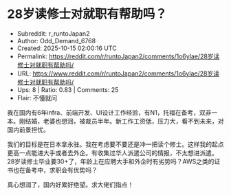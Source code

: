 # 28岁读修士对就职有帮助吗？

- Subreddit: r_runtoJapan2
- Author: Odd_Demand_6768
- Created: 2025-10-15 02:00:16 UTC
- Permalink: https://reddit.com/r/runtoJapan2/comments/1o6ylae/28岁读修士对就职有帮助吗/
- URL: https://www.reddit.com/r/runtoJapan2/comments/1o6ylae/28岁读修士对就职有帮助吗/
- Ups: 8 | Ratio: 0.83 | Comments: 25
- Flair: 不懂就问


我在国内有6年infra、前端开发、UI设计工作经验，有N1，托福在备考，双非一本。刚结婚，老婆也想润，被裁员半年。新工作工资低，压力大，看不到未来，对国内前景担忧。

我们的目标是在日本拿永驻。我在考虑要不要还是冲一把读个修士。这样我的起点更高一点能进大手或者去外企。有收集过华人派遣公司的情报，不太想进派遣。
28岁读修士毕业要30+了，年龄上在应聘大手和外企时有劣势吗？AWS之类的证书也在备考中，求职会有优势吗？

真心想润了，国内好累好绝望。求大佬们指点！

